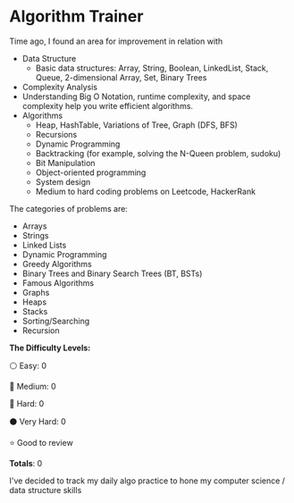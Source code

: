 # Algorithm Trainer

Time ago, I found an area for improvement in relation with

* Data Structure
  * Basic data structures: Array, String, Boolean, LinkedList, Stack, Queue, 2-dimensional Array, Set, Binary Trees
* Complexity Analysis
* Understanding Big O Notation, runtime complexity, and space complexity help you write efficient algorithms.
* Algorithms
  * Heap, HashTable, Variations of Tree, Graph (DFS, BFS)
  * Recursions
  * Dynamic Programming
  * Backtracking (for example, solving the N-Queen problem, sudoku)
  * Bit Manipulation
  * Object-oriented programming
  * System design
  * Medium to hard coding problems on Leetcode, HackerRank

The categories of problems are:

* Arrays
* Strings
* Linked Lists
* Dynamic Programming
* Greedy Algorithms
* Binary Trees and Binary Search Trees (BT, BSTs)
* Famous Algorithms
* Graphs
* Heaps
* Stacks
* Sorting/Searching
* Recursion

**The Difficulty Levels:**

:white_circle: Easy: 0

:large_blue_circle: Medium: 0

:red_circle: Hard: 0  

:black_circle: Very Hard: 0

:star: Good to review

__Totals__: 0

I've decided to track my daily algo practice to hone my computer science / data structure skills
